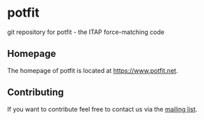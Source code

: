 potfit
======

git repository for potfit - the ITAP force-matching code

Homepage
--------

The homepage of potfit is located at https://www.potfit.net.

Contributing
------------

If you want to contribute feel free to contact us via the [mailing list][ml].

[ml]: https://www.potfit.net/wiki/doku.php?id=mailinglist
